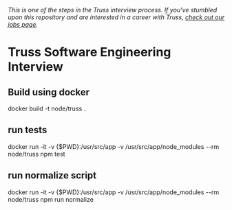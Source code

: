 _This is one of the steps in the Truss interview process. If you've
stumbled upon this repository and are interested in a career with
Truss, [check out our jobs page](https://truss.works/jobs)._

# Truss Software Engineering Interview

## Build using docker
docker build -t node/truss .

## run tests
docker run -it -v {$PWD}:/usr/src/app -v /usr/src/app/node_modules --rm node/truss npm test

## run normalize script
docker run -it -v {$PWD}:/usr/src/app -v /usr/src/app/node_modules --rm node/truss npm run normalize

